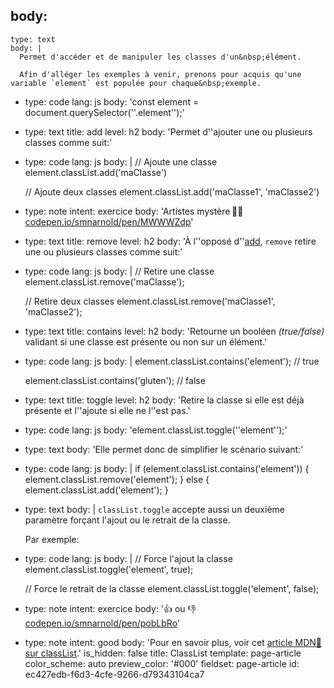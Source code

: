 body:
  -
    type: text
    body: |
      Permet d'accéder et de manipuler les classes d'un&nbsp;élément.
      
      Afin d'alléger les exemples à venir, prenons pour acquis qu'une variable `element` est populée pour chaque&nbsp;exemple.
  -
    type: code
    lang: js
    body: 'const element = document.querySelector(''.element'');'
  -
    type: text
    title: add
    level: h2
    body: 'Permet d''ajouter une ou plusieurs classes comme&nbsp;suit:'
  -
    type: code
    lang: js
    body: |
      // Ajoute une classe
      element.classList.add('maClasse')
      
      // Ajoute deux classes
      element.classList.add('maClasse1', 'maClasse2')
  -
    type: note
    intent: exercice
    body: 'Artistes mystère&thinsp;🧑‍🎤 [codepen.io/smnarnold/pen/MWWWZdp](https://codepen.io/smnarnold/pen/MWWWZdp?editors=0010)'
  -
    type: text
    title: remove
    level: h2
    body: 'À l''opposé d''[add](#add), `remove` retire une ou plusieurs classes comme&nbsp;suit:'
  -
    type: code
    lang: js
    body: |
      // Retire une classe
      element.classList.remove('maClasse');
      
      // Retire deux classes
      element.classList.remove('maClasse1', 'maClasse2');
  -
    type: text
    title: contains
    level: h2
    body: 'Retourne un booléen _(true/false)_ validant si une classe est présente ou non sur un&nbsp;élément.'
  -
    type: code
    lang: js
    body: |
      element.classList.contains('element');
      // true
      
      element.classList.contains('gluten');
      // false
  -
    type: text
    title: toggle
    level: h2
    body: 'Retire la classe si elle est déjà présente et l''ajoute si elle ne l''est&nbsp;pas.'
  -
    type: code
    lang: js
    body: 'element.classList.toggle(''element'');'
  -
    type: text
    body: 'Elle permet donc de simplifier le scénario&nbsp;suivant:'
  -
    type: code
    lang: js
    body: |
      if (element.classList.contains('element')) {
        element.classList.remove('element');
      } else {
        element.classList.add('element');
      }
  -
    type: text
    body: |
      `classList.toggle` accepte aussi un deuxième paramètre forçant l'ajout ou le retrait de la&nbsp;classe. 
      
      Par exemple:
  -
    type: code
    lang: js
    body: |
      // Force l'ajout la classe
      element.classList.toggle('element', true); 
      
      // Force le retrait de la classe
      element.classList.toggle('element', false);
  -
    type: note
    intent: exercice
    body: '👍 ou 👎 [codepen.io/smnarnold/pen/pobLbRo](https://codepen.io/smnarnold/pen/pobLbRo?editors=0010)'
  -
    type: note
    intent: good
    body: 'Pour en savoir plus, voir cet [article MDN🦖 sur&nbsp;classList](https://developer.mozilla.org/fr/docs/Web/API/Element/classList).'
is_hidden: false
title: ClassList
template: page-article
color_scheme: auto
preview_color: '#000'
fieldset: page-article
id: ec427edb-f6d3-4cfe-9266-d79343104ca7
